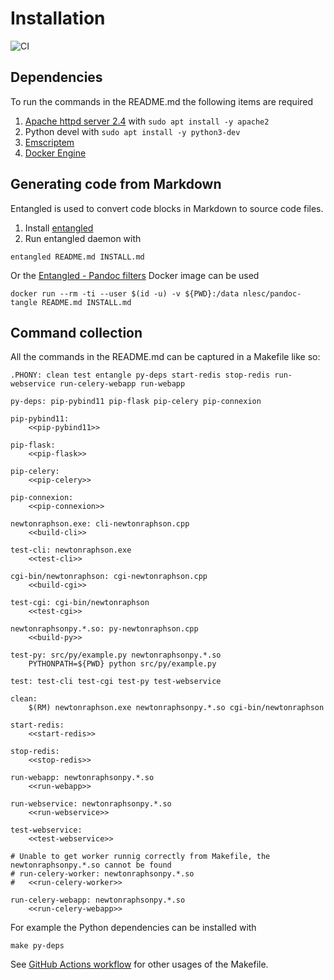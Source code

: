 # Installation

![CI](https://github.com/NLESC-JCER/cpp2wasm/workflows/CI/badge.svg)

## Dependencies

To run the commands in the README.md the following items are required

1. [Apache httpd server 2.4](http://httpd.apache.org/) with `sudo apt install -y apache2`
1. Python devel with `sudo apt install -y python3-dev`
1. [Emscriptem](https://emscripten.org/docs/getting_started/downloads.html)
1. [Docker Engine](https://docs.docker.com/install/)

## Generating code from Markdown

Entangled is used to convert code blocks in Markdown to source code files.

1. Install [entangled](https://github.com/entangled/entangled)
2. Run entangled daemon with

```shell
entangled README.md INSTALL.md
```

Or the [Entangled - Pandoc filters](https://github.com/entangled/filters) Docker image can be used

```shell
docker run --rm -ti --user $(id -u) -v ${PWD}:/data nlesc/pandoc-tangle README.md INSTALL.md
```

## Command collection

All the commands in the README.md can be captured in a Makefile like so:

```{.makefile file=Makefile}
.PHONY: clean test entangle py-deps start-redis stop-redis run-webservice run-celery-webapp run-webapp

py-deps: pip-pybind11 pip-flask pip-celery pip-connexion

pip-pybind11:
	<<pip-pybind11>>

pip-flask:
	<<pip-flask>>

pip-celery:
	<<pip-celery>>

pip-connexion:
	<<pip-connexion>>

newtonraphson.exe: cli-newtonraphson.cpp
	<<build-cli>>

test-cli: newtonraphson.exe
	<<test-cli>>

cgi-bin/newtonraphson: cgi-newtonraphson.cpp
	<<build-cgi>>

test-cgi: cgi-bin/newtonraphson
	<<test-cgi>>

newtonraphsonpy.*.so: py-newtonraphson.cpp
	<<build-py>>

test-py: src/py/example.py newtonraphsonpy.*.so
	PYTHONPATH=${PWD} python src/py/example.py

test: test-cli test-cgi test-py test-webservice

clean:
	$(RM) newtonraphson.exe newtonraphsonpy.*.so cgi-bin/newtonraphson

start-redis:
	<<start-redis>>

stop-redis:
	<<stop-redis>>

run-webapp: newtonraphsonpy.*.so
	<<run-webapp>>

run-webservice: newtonraphsonpy.*.so
	<<run-webservice>>

test-webservice:
	<<test-webservice>>

# Unable to get worker runnig correctly from Makefile, the newtonraphsonpy.*.so cannot be found
# run-celery-worker: newtonraphsonpy.*.so
#	<<run-celery-worker>>

run-celery-webapp: newtonraphsonpy.*.so
	<<run-celery-webapp>>
```

For example the Python dependencies can be installed with

```shell
make py-deps
```

See [GitHub Actions workflow](.github/workflows/main.yml) for other usages of the Makefile.
